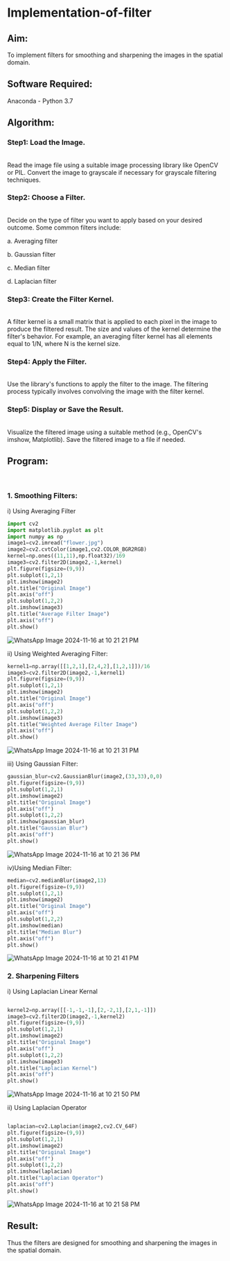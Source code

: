 # Implementation-of-filter
## Aim:
To implement filters for smoothing and sharpening the images in the spatial domain.

## Software Required:
Anaconda - Python 3.7

## Algorithm:
### Step1: Load the Image.
</br>Read the image file using a suitable image processing library like OpenCV or PIL. Convert the image to grayscale if necessary for grayscale filtering techniques.
</br> 

### Step2:  Choose a Filter.
</br>Decide on the type of filter you want to apply based on your desired outcome. Some common filters include:

a. Averaging filter

b. Gaussian filter

c. Median filter

d. Laplacian filter
</br> 

### Step3: Create the Filter Kernel.
</br>A filter kernel is a small matrix that is applied to each pixel in the image to produce the filtered result. The size and values of the kernel determine the filter's behavior. For example, an averaging filter kernel has all elements equal to 1/N, where N is the kernel size.
</br> 

### Step4: Apply the Filter.
</br>Use the library's functions to apply the filter to the image. The filtering process typically involves convolving the image with the filter kernel.
</br> 

### Step5: Display or Save the Result.
</br>Visualize the filtered image using a suitable method (e.g., OpenCV's imshow, Matplotlib). Save the filtered image to a file if needed.
</br> 

## Program:

</br>

### 1. Smoothing Filters:

i) Using Averaging Filter
```Python
import cv2
import matplotlib.pyplot as plt
import numpy as np
image1=cv2.imread("flower.jpg")
image2=cv2.cvtColor(image1,cv2.COLOR_BGR2RGB)
kernel=np.ones((11,11),np.float32)/169
image3=cv2.filter2D(image2,-1,kernel)
plt.figure(figsize=(9,9))
plt.subplot(1,2,1)
plt.imshow(image2)
plt.title("Original Image")
plt.axis("off")
plt.subplot(1,2,2)
plt.imshow(image3)
plt.title("Average Filter Image")
plt.axis("off")
plt.show()
```
![WhatsApp Image 2024-11-16 at 10 21 21 PM](https://github.com/user-attachments/assets/81acf1d5-939e-4044-b455-7948e0987ef6)

ii) Using Weighted Averaging Filter:
```Python
kernel1=np.array([[1,2,1],[2,4,2],[1,2,1]])/16
image3=cv2.filter2D(image2,-1,kernel1)
plt.figure(figsize=(9,9))
plt.subplot(1,2,1)
plt.imshow(image2)
plt.title("Original Image")
plt.axis("off")
plt.subplot(1,2,2)
plt.imshow(image3)
plt.title("Weighted Average Filter Image")
plt.axis("off")
plt.show()

```
![WhatsApp Image 2024-11-16 at 10 21 31 PM](https://github.com/user-attachments/assets/950f1d73-bffd-4537-ac5a-cc9cb69f44bc)

iii) Using Gaussian Filter: 
```Python
gaussian_blur=cv2.GaussianBlur(image2,(33,33),0,0)
plt.figure(figsize=(9,9))
plt.subplot(1,2,1)
plt.imshow(image2)
plt.title("Original Image")
plt.axis("off")
plt.subplot(1,2,2)
plt.imshow(gaussian_blur)
plt.title("Gaussian Blur")
plt.axis("off")
plt.show()
```
![WhatsApp Image 2024-11-16 at 10 21 36 PM](https://github.com/user-attachments/assets/7aea38d2-b657-4375-b0f3-d1d5f2bc7b3a)

iv)Using Median Filter:
```Python
median=cv2.medianBlur(image2,13)
plt.figure(figsize=(9,9))
plt.subplot(1,2,1)
plt.imshow(image2)
plt.title("Original Image")
plt.axis("off")
plt.subplot(1,2,2)
plt.imshow(median)
plt.title("Median Blur")
plt.axis("off")
plt.show()
```
![WhatsApp Image 2024-11-16 at 10 21 41 PM](https://github.com/user-attachments/assets/2139ae03-c89c-442f-b8c8-69bd91af5c8d)

### 2. Sharpening Filters
i) Using Laplacian Linear Kernal
```Python

kernel2=np.array([[-1,-1,-1],[2,-2,1],[2,1,-1]])
image3=cv2.filter2D(image2,-1,kernel2)
plt.figure(figsize=(9,9))
plt.subplot(1,2,1)
plt.imshow(image2)
plt.title("Original Image")
plt.axis("off")
plt.subplot(1,2,2)
plt.imshow(image3)
plt.title("Laplacian Kernel")
plt.axis("off")
plt.show()
```
![WhatsApp Image 2024-11-16 at 10 21 50 PM](https://github.com/user-attachments/assets/3e9714b0-3974-4ad7-a44c-f7b16678be87)

ii) Using Laplacian Operator
```Python

laplacian=cv2.Laplacian(image2,cv2.CV_64F)
plt.figure(figsize=(9,9))
plt.subplot(1,2,1)
plt.imshow(image2)
plt.title("Original Image")
plt.axis("off")
plt.subplot(1,2,2)
plt.imshow(laplacian)
plt.title("Laplacian Operator")
plt.axis("off")
plt.show()

```
![WhatsApp Image 2024-11-16 at 10 21 58 PM](https://github.com/user-attachments/assets/90263177-b5ab-4648-a7fe-d0bef47facf8)

## Result:
Thus the filters are designed for smoothing and sharpening the images in the spatial domain.
